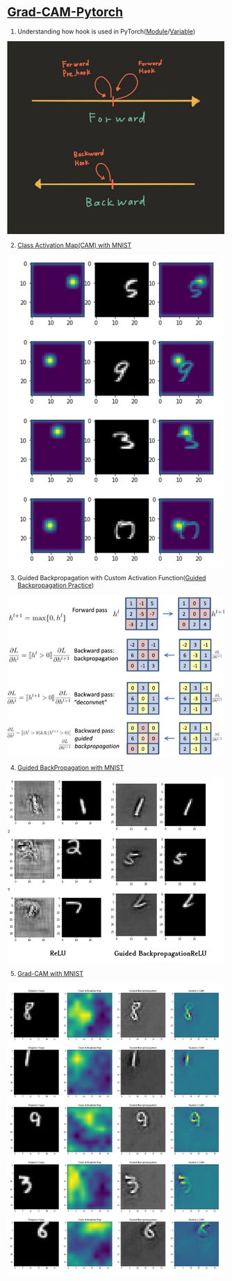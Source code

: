 # [Grad-CAM-Pytorch](./11_Others/Grad-CAM-Pytorch/최건호_GoogleColab_GradCAM.pdf)



1. Understanding how hook is used in PyTorch([Module](./hook_practice/Module_Hook_Practice.ipynb)/[Variable](./hook_practice/Variable_Hook_Practice.ipynb))

<img src="./hook_practice/asset/hook.jpeg" width="500">

2. [Class Activation Map(CAM) with MNIST](./CAM_MNIST.ipynb)

<img src="./cam_max.png" width="500">

3. Guided Backpropagation with Custom Activation Function([Guided Backpropagation Practice](./guided_backprop_practice/Guided_Backpropagation.ipynb))

<img src="./guided_backprop_practice/guided_backprop.jpg" width="500">

4. [Guided BackPropagation with MNIST](./GuidedBackprop_MNIST.ipynb
)

<img src="./guided_backprop_practice/Guidedbackprop.png" width="500">

5. [Grad-CAM with MNIST](https://github.com/GunhoChoi/Grad-CAM-Pytorch/blob/master/GradCAM_MNIST.ipynb)

<img src ="./gradcam.png" width="500">
